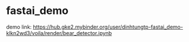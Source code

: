 # fastai_demo
demo link: https://hub.gke2.mybinder.org/user/dinhtungtp-fastai_demo-klkn2wd3/voila/render/bear_detector.ipynb

